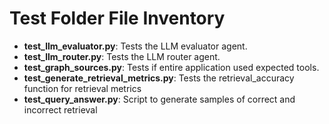 # Test Folder File Inventory


- **test_llm_evaluator.py**: Tests the LLM evaluator agent.
- **test_llm_router.py**: Tests the LLM router agent.
- **test_graph_sources.py**: Tests if entire application used expected tools. 
- **test_generate_retrieval_metrics.py**: Tests the retrieval_accuracy function for retrieval metrics
- **test_query_answer.py**: Script to generate samples of correct and incorrect retrieval
